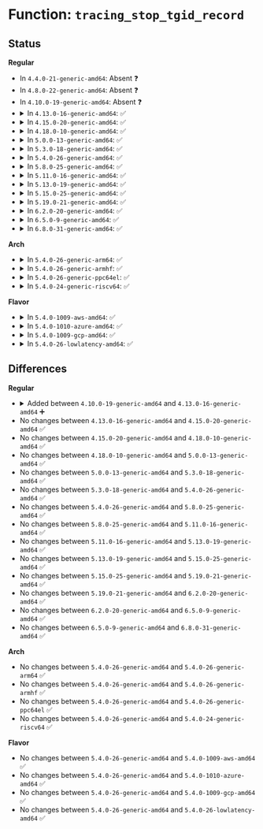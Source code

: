 # Function: <code>tracing_stop_tgid_record</code>

## Status
<b>Regular</b>
<ul>
<li>
In <code>4.4.0-21-generic-amd64</code>: Absent ❓
</li>
<li>
In <code>4.8.0-22-generic-amd64</code>: Absent ❓
</li>
<li>
In <code>4.10.0-19-generic-amd64</code>: Absent ❓
</li>
<li>
<details>
<summary>In <code>4.13.0-16-generic-amd64</code>: ✅</summary>

```c
void tracing_stop_tgid_record()
```

```json
{
  "name": "tracing_stop_tgid_record",
  "collision_type": "Unique Global",
  "inline_type": "No",
  "funcs": [
    {
      "addr": 18446744071580347232,
      "name": "tracing_stop_tgid_record",
      "external": true,
      "loc": "kernel/trace/trace_sched_switch.c:143",
      "file": "kernel/trace/trace_sched_switch.c",
      "inline": "seen, unknown",
      "caller_inline": [],
      "caller_func": [
        "kernel/trace/trace_events.c:__ftrace_event_enable_disable",
        "kernel/trace/trace_events.c:__ftrace_event_enable_disable",
        "kernel/trace/trace_events.c:trace_event_enable_tgid_record"
      ]
    }
  ],
  "symbols": [
    {
      "addr": 18446744071580347232,
      "name": "tracing_stop_tgid_record",
      "section": ".text",
      "bind": "STB_GLOBAL",
      "size": 72
    }
  ]
}
```
</details>
</li>
<li>
<details>
<summary>In <code>4.15.0-20-generic-amd64</code>: ✅</summary>

```c
void tracing_stop_tgid_record()
```

```json
{
  "name": "tracing_stop_tgid_record",
  "collision_type": "Unique Global",
  "inline_type": "No",
  "funcs": [
    {
      "addr": 18446744071580400720,
      "name": "tracing_stop_tgid_record",
      "external": true,
      "loc": "kernel/trace/trace_sched_switch.c:144",
      "file": "kernel/trace/trace_sched_switch.c",
      "inline": "seen, unknown",
      "caller_inline": [],
      "caller_func": [
        "kernel/trace/trace_events.c:__ftrace_event_enable_disable",
        "kernel/trace/trace_events.c:__ftrace_event_enable_disable",
        "kernel/trace/trace_events.c:trace_event_enable_tgid_record"
      ]
    }
  ],
  "symbols": [
    {
      "addr": 18446744071580400720,
      "name": "tracing_stop_tgid_record",
      "section": ".text",
      "bind": "STB_GLOBAL",
      "size": 72
    }
  ]
}
```
</details>
</li>
<li>
<details>
<summary>In <code>4.18.0-10-generic-amd64</code>: ✅</summary>

```c
void tracing_stop_tgid_record()
```

```json
{
  "name": "tracing_stop_tgid_record",
  "collision_type": "Unique Global",
  "inline_type": "No",
  "funcs": [
    {
      "addr": 18446744071580462400,
      "name": "tracing_stop_tgid_record",
      "external": true,
      "loc": "kernel/trace/trace_sched_switch.c:144",
      "file": "kernel/trace/trace_sched_switch.c",
      "inline": "seen, unknown",
      "caller_inline": [],
      "caller_func": [
        "kernel/trace/trace_events.c:__ftrace_event_enable_disable",
        "kernel/trace/trace_events.c:__ftrace_event_enable_disable",
        "kernel/trace/trace_events.c:trace_event_enable_tgid_record"
      ]
    }
  ],
  "symbols": [
    {
      "addr": 18446744071580462400,
      "name": "tracing_stop_tgid_record",
      "section": ".text",
      "bind": "STB_GLOBAL",
      "size": 72
    }
  ]
}
```
</details>
</li>
<li>
<details>
<summary>In <code>5.0.0-13-generic-amd64</code>: ✅</summary>

```c
void tracing_stop_tgid_record()
```

```json
{
  "name": "tracing_stop_tgid_record",
  "collision_type": "Unique Global",
  "inline_type": "No",
  "funcs": [
    {
      "addr": 18446744071580518048,
      "name": "tracing_stop_tgid_record",
      "external": true,
      "loc": "kernel/trace/trace_sched_switch.c:144",
      "file": "kernel/trace/trace_sched_switch.c",
      "inline": "seen, unknown",
      "caller_inline": [],
      "caller_func": [
        "kernel/trace/trace_events.c:__ftrace_event_enable_disable",
        "kernel/trace/trace_events.c:__ftrace_event_enable_disable",
        "kernel/trace/trace_events.c:trace_event_enable_tgid_record"
      ]
    }
  ],
  "symbols": [
    {
      "addr": 18446744071580518048,
      "name": "tracing_stop_tgid_record",
      "section": ".text",
      "bind": "STB_GLOBAL",
      "size": 72
    }
  ]
}
```
</details>
</li>
<li>
<details>
<summary>In <code>5.3.0-18-generic-amd64</code>: ✅</summary>

```c
void tracing_stop_tgid_record()
```

```json
{
  "name": "tracing_stop_tgid_record",
  "collision_type": "Unique Global",
  "inline_type": "No",
  "funcs": [
    {
      "addr": 18446744071580574256,
      "name": "tracing_stop_tgid_record",
      "external": true,
      "loc": "kernel/trace/trace_sched_switch.c:144",
      "file": "kernel/trace/trace_sched_switch.c",
      "inline": "seen, unknown",
      "caller_inline": [],
      "caller_func": [
        "kernel/trace/trace_events.c:__ftrace_event_enable_disable",
        "kernel/trace/trace_events.c:__ftrace_event_enable_disable",
        "kernel/trace/trace_events.c:trace_event_enable_tgid_record"
      ]
    }
  ],
  "symbols": [
    {
      "addr": 18446744071580574256,
      "name": "tracing_stop_tgid_record",
      "section": ".text",
      "bind": "STB_GLOBAL",
      "size": 72
    }
  ]
}
```
</details>
</li>
<li>
<details>
<summary>In <code>5.4.0-26-generic-amd64</code>: ✅</summary>

```c
void tracing_stop_tgid_record()
```

```json
{
  "name": "tracing_stop_tgid_record",
  "collision_type": "Unique Global",
  "inline_type": "No",
  "funcs": [
    {
      "addr": 18446744071580621344,
      "name": "tracing_stop_tgid_record",
      "external": true,
      "loc": "kernel/trace/trace_sched_switch.c:146",
      "file": "kernel/trace/trace_sched_switch.c",
      "inline": "seen, unknown",
      "caller_inline": [],
      "caller_func": [
        "kernel/trace/trace_events.c:__ftrace_event_enable_disable",
        "kernel/trace/trace_events.c:__ftrace_event_enable_disable",
        "kernel/trace/trace_events.c:trace_event_enable_tgid_record"
      ]
    }
  ],
  "symbols": [
    {
      "addr": 18446744071580621344,
      "name": "tracing_stop_tgid_record",
      "section": ".text",
      "bind": "STB_GLOBAL",
      "size": 72
    }
  ]
}
```
</details>
</li>
<li>
<details>
<summary>In <code>5.8.0-25-generic-amd64</code>: ✅</summary>

```c
void tracing_stop_tgid_record()
```

```json
{
  "name": "tracing_stop_tgid_record",
  "collision_type": "Unique Global",
  "inline_type": "No",
  "funcs": [
    {
      "addr": 18446744071580720336,
      "name": "tracing_stop_tgid_record",
      "external": true,
      "loc": "kernel/trace/trace_sched_switch.c:146",
      "file": "kernel/trace/trace_sched_switch.c",
      "inline": "seen, unknown",
      "caller_inline": [],
      "caller_func": [
        "kernel/trace/trace_events.c:__ftrace_event_enable_disable",
        "kernel/trace/trace_events.c:__ftrace_event_enable_disable",
        "kernel/trace/trace_events.c:trace_event_enable_tgid_record"
      ]
    }
  ],
  "symbols": [
    {
      "addr": 18446744071580720336,
      "name": "tracing_stop_tgid_record",
      "section": ".text",
      "bind": "STB_GLOBAL",
      "size": 130
    }
  ]
}
```
</details>
</li>
<li>
<details>
<summary>In <code>5.11.0-16-generic-amd64</code>: ✅</summary>

```c
void tracing_stop_tgid_record()
```

```json
{
  "name": "tracing_stop_tgid_record",
  "collision_type": "Unique Global",
  "inline_type": "No",
  "funcs": [
    {
      "addr": 18446744071580709776,
      "name": "tracing_stop_tgid_record",
      "external": true,
      "loc": "kernel/trace/trace_sched_switch.c:146",
      "file": "kernel/trace/trace_sched_switch.c",
      "inline": "seen, unknown",
      "caller_inline": [],
      "caller_func": [
        "kernel/trace/trace_events.c:__ftrace_event_enable_disable",
        "kernel/trace/trace_events.c:__ftrace_event_enable_disable",
        "kernel/trace/trace_events.c:trace_event_enable_tgid_record"
      ]
    }
  ],
  "symbols": [
    {
      "addr": 18446744071580709776,
      "name": "tracing_stop_tgid_record",
      "section": ".text",
      "bind": "STB_GLOBAL",
      "size": 130
    }
  ]
}
```
</details>
</li>
<li>
<details>
<summary>In <code>5.13.0-19-generic-amd64</code>: ✅</summary>

```c
void tracing_stop_tgid_record()
```

```json
{
  "name": "tracing_stop_tgid_record",
  "collision_type": "Unique Global",
  "inline_type": "No",
  "funcs": [
    {
      "addr": 18446744071580714160,
      "name": "tracing_stop_tgid_record",
      "external": true,
      "loc": "kernel/trace/trace_sched_switch.c:146",
      "file": "kernel/trace/trace_sched_switch.c",
      "inline": "seen, unknown",
      "caller_inline": [],
      "caller_func": [
        "kernel/trace/trace_events.c:__ftrace_event_enable_disable",
        "kernel/trace/trace_events.c:__ftrace_event_enable_disable",
        "kernel/trace/trace_events.c:trace_event_enable_tgid_record"
      ]
    }
  ],
  "symbols": [
    {
      "addr": 18446744071580714160,
      "name": "tracing_stop_tgid_record",
      "section": ".text",
      "bind": "STB_GLOBAL",
      "size": 130
    }
  ]
}
```
</details>
</li>
<li>
<details>
<summary>In <code>5.15.0-25-generic-amd64</code>: ✅</summary>

```c
void tracing_stop_tgid_record()
```

```json
{
  "name": "tracing_stop_tgid_record",
  "collision_type": "Unique Global",
  "inline_type": "No",
  "funcs": [
    {
      "addr": 18446744071580892800,
      "name": "tracing_stop_tgid_record",
      "external": true,
      "loc": "kernel/trace/trace_sched_switch.c:146",
      "file": "kernel/trace/trace_sched_switch.c",
      "inline": "seen, unknown",
      "caller_inline": [],
      "caller_func": [
        "kernel/trace/trace_events.c:__ftrace_event_enable_disable",
        "kernel/trace/trace_events.c:__ftrace_event_enable_disable",
        "kernel/trace/trace_events.c:trace_event_enable_tgid_record"
      ]
    }
  ],
  "symbols": [
    {
      "addr": 18446744071580892800,
      "name": "tracing_stop_tgid_record",
      "section": ".text",
      "bind": "STB_GLOBAL",
      "size": 130
    }
  ]
}
```
</details>
</li>
<li>
<details>
<summary>In <code>5.19.0-21-generic-amd64</code>: ✅</summary>

```c
void tracing_stop_tgid_record()
```

```json
{
  "name": "tracing_stop_tgid_record",
  "collision_type": "Unique Global",
  "inline_type": "No",
  "funcs": [
    {
      "addr": 18446744071581128288,
      "name": "tracing_stop_tgid_record",
      "external": true,
      "loc": "kernel/trace/trace_sched_switch.c:147",
      "file": "kernel/trace/trace_sched_switch.c",
      "inline": "seen, unknown",
      "caller_inline": [],
      "caller_func": [
        "kernel/trace/trace_events.c:__ftrace_event_enable_disable",
        "kernel/trace/trace_events.c:__ftrace_event_enable_disable",
        "kernel/trace/trace_events.c:trace_event_enable_tgid_record"
      ]
    }
  ],
  "symbols": [
    {
      "addr": 18446744071581128288,
      "name": "tracing_stop_tgid_record",
      "section": ".text",
      "bind": "STB_GLOBAL",
      "size": 154
    }
  ]
}
```
</details>
</li>
<li>
<details>
<summary>In <code>6.2.0-20-generic-amd64</code>: ✅</summary>

```c
void tracing_stop_tgid_record()
```

```json
{
  "name": "tracing_stop_tgid_record",
  "collision_type": "Unique Global",
  "inline_type": "No",
  "funcs": [
    {
      "addr": 18446744071581438960,
      "name": "tracing_stop_tgid_record",
      "external": true,
      "loc": "kernel/trace/trace_sched_switch.c:147",
      "file": "kernel/trace/trace_sched_switch.c",
      "inline": "seen, unknown",
      "caller_inline": [],
      "caller_func": [
        "kernel/trace/trace_events.c:__ftrace_event_enable_disable",
        "kernel/trace/trace_events.c:__ftrace_event_enable_disable",
        "kernel/trace/trace_events.c:trace_event_enable_tgid_record"
      ]
    }
  ],
  "symbols": [
    {
      "addr": 18446744071581438960,
      "name": "tracing_stop_tgid_record",
      "section": ".text",
      "bind": "STB_GLOBAL",
      "size": 154
    }
  ]
}
```
</details>
</li>
<li>
<details>
<summary>In <code>6.5.0-9-generic-amd64</code>: ✅</summary>

```c
void tracing_stop_tgid_record()
```

```json
{
  "name": "tracing_stop_tgid_record",
  "collision_type": "Unique Global",
  "inline_type": "No",
  "funcs": [
    {
      "addr": 18446744071581535792,
      "name": "tracing_stop_tgid_record",
      "external": true,
      "loc": "kernel/trace/trace_sched_switch.c:147",
      "file": "kernel/trace/trace_sched_switch.c",
      "inline": "seen, unknown",
      "caller_inline": [],
      "caller_func": [
        "kernel/trace/trace_events.c:__ftrace_event_enable_disable",
        "kernel/trace/trace_events.c:__ftrace_event_enable_disable",
        "kernel/trace/trace_events.c:trace_event_enable_tgid_record"
      ]
    }
  ],
  "symbols": [
    {
      "addr": 18446744071581535792,
      "name": "tracing_stop_tgid_record",
      "section": ".text",
      "bind": "STB_GLOBAL",
      "size": 154
    }
  ]
}
```
</details>
</li>
<li>
<details>
<summary>In <code>6.8.0-31-generic-amd64</code>: ✅</summary>

```c
void tracing_stop_tgid_record()
```

```json
{
  "name": "tracing_stop_tgid_record",
  "collision_type": "Unique Global",
  "inline_type": "No",
  "funcs": [
    {
      "addr": 18446744071581647936,
      "name": "tracing_stop_tgid_record",
      "external": true,
      "loc": "kernel/trace/trace_sched_switch.c:147",
      "file": "kernel/trace/trace_sched_switch.c",
      "inline": "seen, unknown",
      "caller_inline": [],
      "caller_func": [
        "kernel/trace/trace_events.c:__ftrace_event_enable_disable",
        "kernel/trace/trace_events.c:__ftrace_event_enable_disable",
        "kernel/trace/trace_events.c:trace_event_enable_tgid_record"
      ]
    }
  ],
  "symbols": [
    {
      "addr": 18446744071581647936,
      "name": "tracing_stop_tgid_record",
      "section": ".text",
      "bind": "STB_GLOBAL",
      "size": 154
    }
  ]
}
```
</details>
</li>
</ul>
<b>Arch</b>
<ul>
<li>
<details>
<summary>In <code>5.4.0-26-generic-arm64</code>: ✅</summary>

```c
void tracing_stop_tgid_record()
```

```json
{
  "name": "tracing_stop_tgid_record",
  "collision_type": "Unique Global",
  "inline_type": "No",
  "funcs": [
    {
      "addr": 18446603336491923520,
      "name": "tracing_stop_tgid_record",
      "external": true,
      "loc": "kernel/trace/trace_sched_switch.c:146",
      "file": "kernel/trace/trace_sched_switch.c",
      "inline": "seen, unknown",
      "caller_inline": [],
      "caller_func": [
        "kernel/trace/trace_events.c:__ftrace_event_enable_disable",
        "kernel/trace/trace_events.c:__ftrace_event_enable_disable",
        "kernel/trace/trace_events.c:trace_event_enable_tgid_record"
      ]
    }
  ],
  "symbols": [
    {
      "addr": 18446603336491923520,
      "name": "tracing_stop_tgid_record",
      "section": ".text",
      "bind": "STB_GLOBAL",
      "size": 104
    }
  ]
}
```
</details>
</li>
<li>
<details>
<summary>In <code>5.4.0-26-generic-armhf</code>: ✅</summary>

```c
void tracing_stop_tgid_record()
```

```json
{
  "name": "tracing_stop_tgid_record",
  "collision_type": "Unique Global",
  "inline_type": "No",
  "funcs": [
    {
      "addr": 3225859264,
      "name": "tracing_stop_tgid_record",
      "external": true,
      "loc": "kernel/trace/trace_sched_switch.c:146",
      "file": "kernel/trace/trace_sched_switch.c",
      "inline": "seen, unknown",
      "caller_inline": [],
      "caller_func": [
        "kernel/trace/trace_events.c:__ftrace_event_enable_disable",
        "kernel/trace/trace_events.c:__ftrace_event_enable_disable",
        "kernel/trace/trace_events.c:trace_event_enable_tgid_record"
      ]
    }
  ],
  "symbols": [
    {
      "addr": 3225859264,
      "name": "tracing_stop_tgid_record",
      "section": ".text",
      "bind": "STB_GLOBAL",
      "size": 76
    }
  ]
}
```
</details>
</li>
<li>
<details>
<summary>In <code>5.4.0-26-generic-ppc64el</code>: ✅</summary>

```c
void tracing_stop_tgid_record()
```

```json
{
  "name": "tracing_stop_tgid_record",
  "collision_type": "Unique Global",
  "inline_type": "No",
  "funcs": [
    {
      "addr": 13835058055285019296,
      "name": "tracing_stop_tgid_record",
      "external": true,
      "loc": "kernel/trace/trace_sched_switch.c:146",
      "file": "kernel/trace/trace_sched_switch.c",
      "inline": "seen, unknown",
      "caller_inline": [],
      "caller_func": [
        "kernel/trace/trace_events.c:__ftrace_event_enable_disable",
        "kernel/trace/trace_events.c:__ftrace_event_enable_disable",
        "kernel/trace/trace_events.c:trace_event_enable_tgid_record"
      ]
    }
  ],
  "symbols": [
    {
      "addr": 13835058055285019296,
      "name": "tracing_stop_tgid_record",
      "section": ".text",
      "bind": "STB_GLOBAL",
      "size": 112
    }
  ]
}
```
</details>
</li>
<li>
<details>
<summary>In <code>5.4.0-24-generic-riscv64</code>: ✅</summary>

```c
void tracing_stop_tgid_record()
```

```json
{
  "name": "tracing_stop_tgid_record",
  "collision_type": "Unique Global",
  "inline_type": "No",
  "funcs": [
    {
      "addr": 18446743936272201866,
      "name": "tracing_stop_tgid_record",
      "external": true,
      "loc": "kernel/trace/trace_sched_switch.c:146",
      "file": "kernel/trace/trace_sched_switch.c",
      "inline": "seen, unknown",
      "caller_inline": [],
      "caller_func": [
        "kernel/trace/trace_events.c:__ftrace_event_enable_disable",
        "kernel/trace/trace_events.c:__ftrace_event_enable_disable",
        "kernel/trace/trace_events.c:trace_event_enable_tgid_record"
      ]
    }
  ],
  "symbols": [
    {
      "addr": 18446743936272201866,
      "name": "tracing_stop_tgid_record",
      "section": ".text",
      "bind": "STB_GLOBAL",
      "size": 84
    }
  ]
}
```
</details>
</li>
</ul>
<b>Flavor</b>
<ul>
<li>
<details>
<summary>In <code>5.4.0-1009-aws-amd64</code>: ✅</summary>

```c
void tracing_stop_tgid_record()
```

```json
{
  "name": "tracing_stop_tgid_record",
  "collision_type": "Unique Global",
  "inline_type": "No",
  "funcs": [
    {
      "addr": 18446744071580590144,
      "name": "tracing_stop_tgid_record",
      "external": true,
      "loc": "kernel/trace/trace_sched_switch.c:146",
      "file": "kernel/trace/trace_sched_switch.c",
      "inline": "seen, unknown",
      "caller_inline": [],
      "caller_func": [
        "kernel/trace/trace_events.c:__ftrace_event_enable_disable",
        "kernel/trace/trace_events.c:__ftrace_event_enable_disable",
        "kernel/trace/trace_events.c:trace_event_enable_tgid_record"
      ]
    }
  ],
  "symbols": [
    {
      "addr": 18446744071580590144,
      "name": "tracing_stop_tgid_record",
      "section": ".text",
      "bind": "STB_GLOBAL",
      "size": 72
    }
  ]
}
```
</details>
</li>
<li>
<details>
<summary>In <code>5.4.0-1010-azure-amd64</code>: ✅</summary>

```c
void tracing_stop_tgid_record()
```

```json
{
  "name": "tracing_stop_tgid_record",
  "collision_type": "Unique Global",
  "inline_type": "No",
  "funcs": [
    {
      "addr": 18446744071580536768,
      "name": "tracing_stop_tgid_record",
      "external": true,
      "loc": "kernel/trace/trace_sched_switch.c:146",
      "file": "kernel/trace/trace_sched_switch.c",
      "inline": "seen, unknown",
      "caller_inline": [],
      "caller_func": [
        "kernel/trace/trace_events.c:__ftrace_event_enable_disable",
        "kernel/trace/trace_events.c:__ftrace_event_enable_disable",
        "kernel/trace/trace_events.c:trace_event_enable_tgid_record"
      ]
    }
  ],
  "symbols": [
    {
      "addr": 18446744071580536768,
      "name": "tracing_stop_tgid_record",
      "section": ".text",
      "bind": "STB_GLOBAL",
      "size": 72
    }
  ]
}
```
</details>
</li>
<li>
<details>
<summary>In <code>5.4.0-1009-gcp-amd64</code>: ✅</summary>

```c
void tracing_stop_tgid_record()
```

```json
{
  "name": "tracing_stop_tgid_record",
  "collision_type": "Unique Global",
  "inline_type": "No",
  "funcs": [
    {
      "addr": 18446744071580581392,
      "name": "tracing_stop_tgid_record",
      "external": true,
      "loc": "kernel/trace/trace_sched_switch.c:146",
      "file": "kernel/trace/trace_sched_switch.c",
      "inline": "seen, unknown",
      "caller_inline": [],
      "caller_func": [
        "kernel/trace/trace_events.c:__ftrace_event_enable_disable",
        "kernel/trace/trace_events.c:__ftrace_event_enable_disable",
        "kernel/trace/trace_events.c:trace_event_enable_tgid_record"
      ]
    }
  ],
  "symbols": [
    {
      "addr": 18446744071580581392,
      "name": "tracing_stop_tgid_record",
      "section": ".text",
      "bind": "STB_GLOBAL",
      "size": 72
    }
  ]
}
```
</details>
</li>
<li>
<details>
<summary>In <code>5.4.0-26-lowlatency-amd64</code>: ✅</summary>

```c
void tracing_stop_tgid_record()
```

```json
{
  "name": "tracing_stop_tgid_record",
  "collision_type": "Unique Global",
  "inline_type": "No",
  "funcs": [
    {
      "addr": 18446744071580638128,
      "name": "tracing_stop_tgid_record",
      "external": true,
      "loc": "kernel/trace/trace_sched_switch.c:146",
      "file": "kernel/trace/trace_sched_switch.c",
      "inline": "seen, unknown",
      "caller_inline": [],
      "caller_func": [
        "kernel/trace/trace_events.c:__ftrace_event_enable_disable",
        "kernel/trace/trace_events.c:__ftrace_event_enable_disable",
        "kernel/trace/trace_events.c:trace_event_enable_tgid_record"
      ]
    }
  ],
  "symbols": [
    {
      "addr": 18446744071580638128,
      "name": "tracing_stop_tgid_record",
      "section": ".text",
      "bind": "STB_GLOBAL",
      "size": 72
    }
  ]
}
```
</details>
</li>
</ul>

## Differences
<b>Regular</b>
<ul>
<li>
<details>
<summary>Added between <code>4.10.0-19-generic-amd64</code> and <code>4.13.0-16-generic-amd64</code> ➕</summary>

```c
void tracing_stop_tgid_record()
```
</details>
</li>
<li>
No changes between <code>4.13.0-16-generic-amd64</code> and <code>4.15.0-20-generic-amd64</code> ✅
</li>
<li>
No changes between <code>4.15.0-20-generic-amd64</code> and <code>4.18.0-10-generic-amd64</code> ✅
</li>
<li>
No changes between <code>4.18.0-10-generic-amd64</code> and <code>5.0.0-13-generic-amd64</code> ✅
</li>
<li>
No changes between <code>5.0.0-13-generic-amd64</code> and <code>5.3.0-18-generic-amd64</code> ✅
</li>
<li>
No changes between <code>5.3.0-18-generic-amd64</code> and <code>5.4.0-26-generic-amd64</code> ✅
</li>
<li>
No changes between <code>5.4.0-26-generic-amd64</code> and <code>5.8.0-25-generic-amd64</code> ✅
</li>
<li>
No changes between <code>5.8.0-25-generic-amd64</code> and <code>5.11.0-16-generic-amd64</code> ✅
</li>
<li>
No changes between <code>5.11.0-16-generic-amd64</code> and <code>5.13.0-19-generic-amd64</code> ✅
</li>
<li>
No changes between <code>5.13.0-19-generic-amd64</code> and <code>5.15.0-25-generic-amd64</code> ✅
</li>
<li>
No changes between <code>5.15.0-25-generic-amd64</code> and <code>5.19.0-21-generic-amd64</code> ✅
</li>
<li>
No changes between <code>5.19.0-21-generic-amd64</code> and <code>6.2.0-20-generic-amd64</code> ✅
</li>
<li>
No changes between <code>6.2.0-20-generic-amd64</code> and <code>6.5.0-9-generic-amd64</code> ✅
</li>
<li>
No changes between <code>6.5.0-9-generic-amd64</code> and <code>6.8.0-31-generic-amd64</code> ✅
</li>
</ul>
<b>Arch</b>
<ul>
<li>
No changes between <code>5.4.0-26-generic-amd64</code> and <code>5.4.0-26-generic-arm64</code> ✅
</li>
<li>
No changes between <code>5.4.0-26-generic-amd64</code> and <code>5.4.0-26-generic-armhf</code> ✅
</li>
<li>
No changes between <code>5.4.0-26-generic-amd64</code> and <code>5.4.0-26-generic-ppc64el</code> ✅
</li>
<li>
No changes between <code>5.4.0-26-generic-amd64</code> and <code>5.4.0-24-generic-riscv64</code> ✅
</li>
</ul>
<b>Flavor</b>
<ul>
<li>
No changes between <code>5.4.0-26-generic-amd64</code> and <code>5.4.0-1009-aws-amd64</code> ✅
</li>
<li>
No changes between <code>5.4.0-26-generic-amd64</code> and <code>5.4.0-1010-azure-amd64</code> ✅
</li>
<li>
No changes between <code>5.4.0-26-generic-amd64</code> and <code>5.4.0-1009-gcp-amd64</code> ✅
</li>
<li>
No changes between <code>5.4.0-26-generic-amd64</code> and <code>5.4.0-26-lowlatency-amd64</code> ✅
</li>
</ul>
